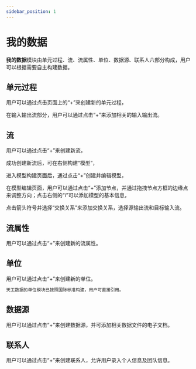 ```yaml
---
sidebar_position: 1
---
```


# 我的数据

**我的数据**模块由单元过程、流、流属性、单位、数据源、联系人六部分构成，用户可以根据需要自主构建数据。

## 单元过程

用户可以通过点击页面上的“+”来创建新的单元过程，

在输入输出流部分，用户可以通过点击“+”来添加相关的输入输出流。

## 流

用户可以通过点击“+”来创建新流，

成功创建新流后，可在右侧构建“模型”，

进入模型构建页面后，通过点击“+”创建并编辑模型，

在模型编辑页面，用户可以通过点击“+”添加节点，并通过拖拽节点方框的边缘点来调整方向；点击右侧的“i”可以添加模型的基本信息，

点击箭头符号并选择“交换关系”来添加交换关系，选择源输出流和目标输入流。

## 流属性

用户可以通过点击“+”来创建新的流属性。

## 单位

用户可以通过点击“+”来创建新的单位。

```bash
天工数据的单位模块已按照国际标准构建，用户可直接引用。
```
## 数据源

用户可以通过点击“+”来创建数据源，并可添加相关数据文件的电子文档。

## 联系人

用户可以通过点击“+”来创建联系人，允许用户录入个人信息及团队信息。